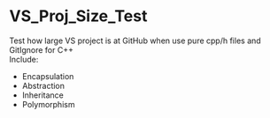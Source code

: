 # VS_Proj_Size_Test
Test how large VS project is at GitHub when use pure cpp/h files and GitIgnore for C++  
Include:
- Encapsulation
- Abstraction
- Inheritance
- Polymorphism
